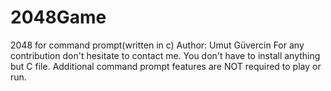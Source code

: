 # 2048Game
2048 for command prompt(written in c)
Author: Umut Güvercin
For any contribution don't hesitate to contact me.
You don't have to install anything but C file.
Additional command prompt features are NOT required to play or run.
